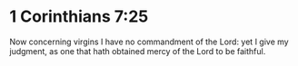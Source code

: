 # 1 Corinthians 7:25

Now concerning virgins I have no commandment of the Lord: yet I give my judgment, as one that hath obtained mercy of the Lord to be faithful.